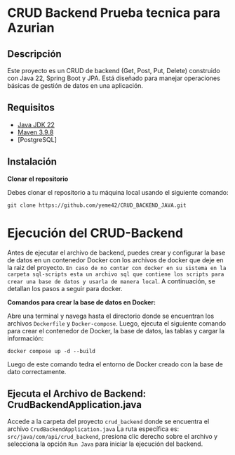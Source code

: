 # CRUD Backend Prueba tecnica para Azurian

## Descripción

Este proyecto es un CRUD de backend (Get, Post, Put, Delete) construido con Java 22, Spring Boot y JPA. Está diseñado para manejar operaciones básicas de gestión de datos en una aplicación.

## Requisitos

- [Java JDK 22](https://www.oracle.com/java/technologies/javase-jdk22-downloads.html)
- [Maven 3.9.8](https://maven.apache.org/download.cgi)
- [PostgreSQL]

## Instalación

 **Clonar el repositorio**

   Debes clonar el repositorio a tu máquina local usando el siguiente comando:

   `git clone https://github.com/yeme42/CRUD_BACKEND_JAVA.git`

# Ejecución del CRUD-Backend 

Antes de ejecutar el archivo de backend, puedes crear y configurar la base de datos en un contenedor Docker con los archivos de docker que deje en la raiz del proyecto. `En caso de no contar con docker en su sistema en la carpeta sql-scripts esta un archivo sql que contiene los scripts para crear una base de datos y usarla de manera local`. A continuación, se detallan los pasos a seguir para docker.

 **Comandos para crear la base de datos en Docker:**

Abre una terminal y navega hasta el directorio donde se encuentran los archivos `Dockerfile` y `Docker-compose`. Luego, ejecuta el siguiente comando para crear el contenedor de Docker, la base de datos, las tablas y cargar la información:

`docker compose up -d --build`

Luego de este comando tedra el entorno de Docker creado con la base de dato correctamente.

## Ejecuta el Archivo de Backend: CrudBackendApplication.java

Accede a la carpeta del proyecto `crud_backend` donde se encuentra el archivo `CrudBackendApplication.java` La ruta específica es:  `src/java/com/api/crud_backend`, presiona clic derecho sobre el archivo y selecciona la opción `Run Java` para iniciar la ejecución del backend.




